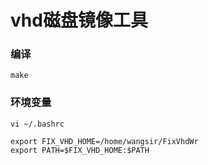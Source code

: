 # vhd磁盘镜像工具

### 编译
```
make 
```

### 环境变量
```
vi ~/.bashrc

export FIX_VHD_HOME=/home/wangsir/FixVhdWr
export PATH=$FIX_VHD_HOME:$PATH
```